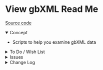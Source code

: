 # View gbXML Read Me

[Source code]( https://github.com/ladybug-tools/spider-gbxml-tools/tree/master/spider-gbxml-viewer/v-0-17-01/js-view-gbxml )

<details open >

<summary>Concept</summary>

* Scripts to help you examine gbXML data

</details>

<details>

<summary>To Do / Wish List</summary>

* Embed the help buttons inside the details
* jsHint all the files
* Make sure all
	* report number of items found
	* input type=search
* create core script?
	* help
	* select index
	* select surfaces show hide
* Add openType script
* Try in OpenStudio

</details>

<details>

<summary>Issues</summary>


</details>

<details>

<summary>Change Log</summary>

### 2019-10-10 ~ Theo

All going quite well

Best to have every module as standalone as possible - so you can concentate on the science and not the code

Should be possible to start building some test scripts


* F - First commit

</details>